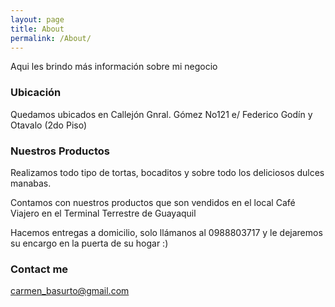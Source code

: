 ```yaml
---
layout: page
title: About
permalink: /About/
---
```


Aqui les brindo más información sobre mi negocio 

### Ubicación

Quedamos ubicados en Callejón Gnral. Gómez No121 e/ Federico Godín y Otavalo (2do Piso)

### Nuestros Productos 

Realizamos todo tipo de tortas, bocaditos y sobre todo los deliciosos dulces manabas. 

Contamos con nuestros productos que son vendidos en el local Café Viajero en el Terminal Terrestre de Guayaquil 

Hacemos entregas a domicilio, solo llámanos al 0988803717 y le dejaremos su encargo en la puerta de su hogar :) 

### Contact me

[carmen_basurto@gmail.com](mailto:carmen_basurto@gmail.com)
